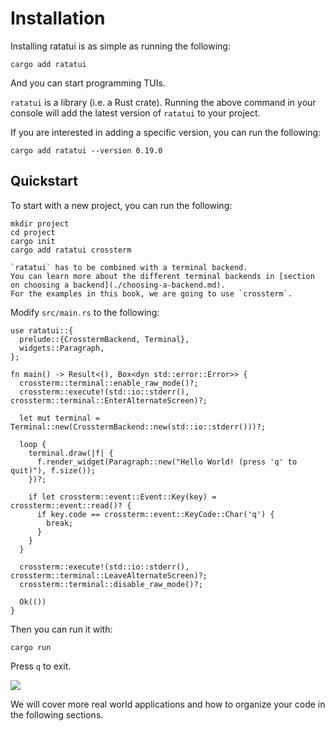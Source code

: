 # Installation

Installing ratatui is as simple as running the following:

```console
cargo add ratatui
```

And you can start programming TUIs.

`ratatui` is a library (i.e. a Rust crate).
Running the above command in your console will add the latest version of `ratatui` to your project.

If you are interested in adding a specific version, you can run the following:

```console
cargo add ratatui --version 0.19.0
```

## Quickstart

To start with a new project, you can run the following:

```
mkdir project
cd project
cargo init
cargo add ratatui crossterm
```

```admonish note
`ratatui` has to be combined with a terminal backend.
You can learn more about the different terminal backends in [section on choosing a backend](./choosing-a-backend.md).
For the examples in this book, we are going to use `crossterm`.
```

Modify `src/main.rs` to the following:

```rust,no_run,noplayground
use ratatui::{
  prelude::{CrosstermBackend, Terminal},
  widgets::Paragraph,
};

fn main() -> Result<(), Box<dyn std::error::Error>> {
  crossterm::terminal::enable_raw_mode()?;
  crossterm::execute!(std::io::stderr(), crossterm::terminal::EnterAlternateScreen)?;

  let mut terminal = Terminal::new(CrosstermBackend::new(std::io::stderr()))?;

  loop {
    terminal.draw(|f| {
      f.render_widget(Paragraph::new("Hello World! (press 'q' to quit)"), f.size());
    })?;

    if let crossterm::event::Event::Key(key) = crossterm::event::read()? {
      if key.code == crossterm::event::KeyCode::Char('q') {
        break;
      }
    }
  }

  crossterm::execute!(std::io::stderr(), crossterm::terminal::LeaveAlternateScreen)?;
  crossterm::terminal::disable_raw_mode()?;

  Ok(())
}
```

Then you can run it with:

```
cargo run
```

Press `q` to exit.

![](https://user-images.githubusercontent.com/1813121/262239086-9c483c12-75ba-409a-b97b-8faed4e9e468.gif)

We will cover more real world applications and how to organize your code in the following sections.
